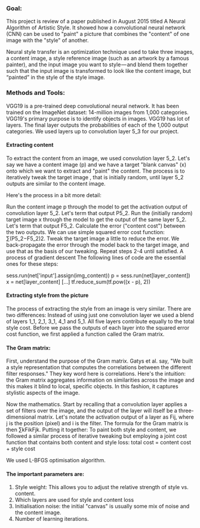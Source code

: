 ### Goal: 

This project is review of a paper published in August 2015 titled A Neural Algorithm of Artistic Style. It showed how a convolutional neural network (CNN) can be used to "paint" a picture that combines the "content" of one image with the "style" of another.

Neural style transfer is an optimization technique used to take three images, a content image, a style reference image (such as an artwork by a famous painter), and the input image you want to style — and blend them together such that the input image is transformed to look like the content image, but “painted” in the style of the style image.

### Methods and Tools:

VGG19 is a pre-trained deep convolutional neural network. It has been trained on the ImageNet dataset: 14-million images from 1,000 categories. VGG19's primary purpose is to identify objects in images.
VGG19 has lot of layers.  The final layer outputs the probabilities of each of the 1,000 output categories. We used layers up to convolution layer 5_3 for our project.

#### Extracting content

To extract the content from an image, we used convolution layer 5_2. 
Let's say we have a content image (p) and we have a target "blank canvas" (x) onto which we want to extract and "paint" the content. The process is to iteratively tweak the target image , that is initially random, until layer 5_2 outputs are similar to the content image. 

Here's the process in a bit more detail:

Run the content image p through the model to get the activation output of convolution layer 5_2. Let's term that output P5_2. Run the (initially random) target image x through the model to get the output of the same layer 5_2. Let's term that output F5_2.
Calculate the error ("content cost") between the two outputs. We can use simple squared error cost function: ∑(P5_2−F5_2)2. Tweak the target image a little to reduce the error. We back-propagate the error through the model back to the target image, and use that as the basis of our tweaking. Repeat steps 2-4 until satisfied. A process of gradient descent The following lines of code are the essential ones for these steps:

sess.run(net['input'].assign(img_content)) p = sess.run(net[layer_content]) x = net[layer_content] [...] tf.reduce_sum(tf.pow((x - p), 2)) 

#### Extracting style from the picture

The process of extracting the style from an image is very similar. There are two differences:
Instead of using just one convolution layer we used a blend of layers 1_1, 2_1, 3_1, 4_1 and 5_1. All five layers contribute equally to the total style cost. Before we pass the outputs of each layer into the squared error cost function, we first applied a function called the Gram matrix.

#### The Gram matrix:

First, understand the purpose of the Gram matrix. Gatys et al. say, "We built a style representation that computes the correlations between the different filter responses." They key word here is correlations. Here's the intuition: the Gram matrix aggregates information on similarities across the image and this makes it blind to local, specific objects. In this fashion, it captures stylistic aspects of the image.

Now the mathematics. Start by recalling that a convolution layer applies a set of filters over the image, and the output of the layer will itself be a three-dimensional matrix. Let's notate the activation output of a layer as Fij, where j is the position (pixel) and i is the filter. The formula for the Gram matrix is then ∑kFikFjk.
Putting it together: 
To paint both style and content, we followed a similar process of iterative tweaking but employing a joint cost function that contains both content and style loss:
total cost = content cost + style cost 
 
We used  L-BFGS optimisation algorithm.

#### The important parameters are:

1. Style weight: This allows you to adjust the relative strength of style vs. content. 
2. Which layers are used for style and content loss
3. Initialisation noise: the initial "canvas" is usually some mix of noise and the content image.
4. Number of learning iterations.

